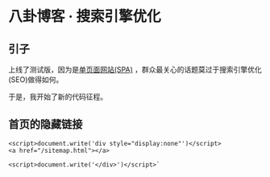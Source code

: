 # 八卦博客 · 搜索引擎优化
## 引子

上线了测试版，因为是[单页面网站(SPA)](https://baike.baidu.com/item/SPA/17536313) ，群众最关心的话题莫过于搜索引擎优化(SEO)做得如何。

于是，我开始了新的代码征程。

## 首页的隐藏链接

```
<script>document.write('div style="display:none"')</script>
<a href="/sitemap.html"></a>

<script>document.write('</div>')</script>` 
```
